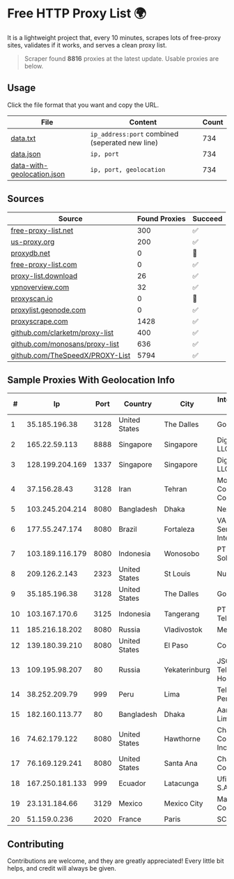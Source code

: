 
# Free HTTP Proxy List 🌍

It is a lightweight project that, every 10 minutes, scrapes lots of free-proxy sites, validates if it works, and serves a clean proxy list.


> Scraper found **8816** proxies at the latest update. Usable proxies are below.

## Usage

Click the file format that you want and copy the URL.


|File|Content|Count|
|----|-------|-----|
|[data.txt](https://raw.githubusercontent.com/themiralay/Proxy-List-World/master/data.txt)|`ip_address:port` combined (seperated new line)|734|
|[data.json](https://raw.githubusercontent.com/themiralay/Proxy-List-World/master/data.json)|`ip, port`|734|
|[data-with-geolocation.json](https://raw.githubusercontent.com/themiralay/Proxy-List-World/master/data-with-geolocation.json)|`ip, port, geolocation`|734|

## Sources

|Source|Found Proxies|Succeed|
|------|-------------|-------|
|[free-proxy-list.net](https://free-proxy-list.net)|300|✅|
|[us-proxy.org](https://www.us-proxy.org)|200|✅|
|[proxydb.net](http://proxydb.net)|0|🚫|
|[free-proxy-list.com](https://free-proxy-list.com/?page=&port=&type%5B%5D=http&type%5B%5D=https&up_time=0&search=Search)|0|✅|
|[proxy-list.download](https://www.proxy-list.download/HTTP)|26|✅|
|[vpnoverview.com](https://vpnoverview.com/privacy/anonymous-browsing/free-proxy-servers)|32|✅|
|[proxyscan.io](https://www.proxyscan.io)|0|🚫|
|[proxylist.geonode.com](https://proxylist.geonode.com/api/proxy-list?limit=300&page=1&sort_by=lastChecked&sort_type=desc&protocols=http,https)|0|✅|
|[proxyscrape.com](https://api.proxyscrape.com/v2/?request=displayproxies&protocol=http&timeout=10000&country=all&ssl=all&anonymity=all)|1428|✅|
|[github.com/clarketm/proxy-list](https://raw.githubusercontent.com/clarketm/proxy-list/master/proxy-list-raw.txt)|400|✅|
|[github.com/monosans/proxy-list](https://raw.githubusercontent.com/monosans/proxy-list/main/proxies/http.txt)|636|✅|
|[github.com/TheSpeedX/PROXY-List](https://raw.githubusercontent.com/TheSpeedX/PROXY-List/master/http.txt)|5794|✅|


## Sample Proxies With Geolocation Info

|#|Ip|Port|Country|City|Internet Service Provider|
|-|--|----|-------|----|-------------------------|
|1|35.185.196.38|3128|United States|The Dalles|Google LLC|
|2|165.22.59.113|8888|Singapore|Singapore|DigitalOcean, LLC|
|3|128.199.204.169|1337|Singapore|Singapore|DigitalOcean, LLC|
|4|37.156.28.43|3128|Iran|Tehran|Mobin Net Communication Company|
|5|103.245.204.214|8080|Bangladesh|Dhaka|Next Online Ltd.|
|6|177.55.247.174|8080|Brazil|Fortaleza|VAS Freitas Servicos de Internet Ltda|
|7|103.189.116.179|8080|Indonesia|Wonosobo|PT Callysta Total Solusindo|
|8|209.126.2.143|2323|United States|St Louis|Nubes, LLC|
|9|35.185.196.38|3128|United States|The Dalles|Google LLC|
|10|103.167.170.6|3125|Indonesia|Tangerang|PT Rajeg Media Telekomunikasi|
|11|185.216.18.202|8080|Russia|Vladivostok|Mega Tec LLC|
|12|139.180.39.210|8080|United States|El Paso|Conterra|
|13|109.195.98.207|80|Russia|Yekaterinburg|JSC "ER-Telecom Holding"|
|14|38.252.209.79|999|Peru|Lima|Telcom Mikrotik Peru S.A.C.|
|15|182.160.113.77|80|Bangladesh|Dhaka|Aamra Networks Limited|
|16|74.62.179.122|8080|United States|Hawthorne|Charter Communications Inc|
|17|76.169.129.241|8080|United States|Santa Ana|Charter Communications|
|18|167.250.181.133|999|Ecuador|Latacunga|Ufinet Panama S.A.|
|19|23.131.184.66|3129|Mexico|Mexico City|Manchitas USA Corp|
|20|51.159.0.236|2020|France|Paris|SCALEWAY|



## Contributing

Contributions are welcome, and they are greatly appreciated! Every
little bit helps, and credit will always be given.

